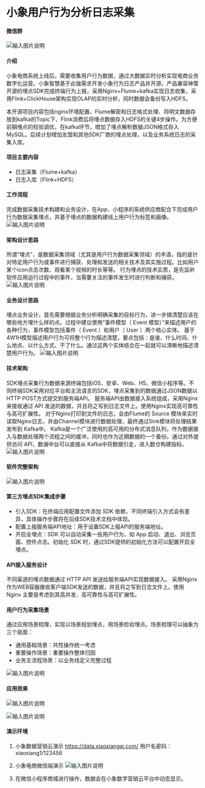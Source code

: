 # 小象用户行为分析日志采集
#### 微信群
![输入图片说明](https://images.gitee.com/uploads/images/2021/0506/190130_320f09a4_5325125.png "屏幕截图.png")

#### 介绍
小象电商系统上线后，需要收集用户行为数据，通过大数据实时分析实现电商业务数字化运营。小象智慧基于此强需求开发小象行为日志产品并开源，产品兼容神策开源的埋点SDK完成终端行为上报，采用Nginx+Flume+kafka实现日志收集，采用Flink+ClickHouse架构实现OLAP的实时分析，同时数据会备份写入HDFS。

本开源项目内容包括nginx环境配置、Flume解密和日志格式处理、将明文数据存放到kafka的Topic下、Flink消费后将埋点数据存入HDFS的关键4步操作。为方便前期埋点的校验调优，在kafka环节，增加了埋点解析数据JSON格式存入MySQL。后续计划增加友盟和其他SDK厂商的埋点处理，以及业务系统日志的采集入库。

#### 项目主要内容
- 日志采集（Flume+kafka）
- 日志入库（Flink+HDFS）

#### 工作流程
完成数据采集技术构建和业务设计，在App、小程序的系统供应商配合下完成用户行为数据采集埋点，并基于埋点的数据构建线上用户行为标签和画像。
 ![输入图片说明](https://images.gitee.com/uploads/images/2021/0504/115612_bbd97789_5325125.png "屏幕截图.png")

#### 架构设计思路
所谓“埋点”，是数据采集领域（尤其是用户行为数据采集领域）的术语，指的是针对特定用户行为或事件进行捕获、处理和发送的相关技术及其实施过程。比如用户某个icon点击次数、观看某个视频的时长等等。
行为埋点的技术实质，是先监听软件应用运行过程中的事件，当需要关注的事件发生时进行判断和捕获。
![输入图片说明](https://images.gitee.com/uploads/images/2021/0504/115703_4013e7fa_5325125.png "屏幕截图.png") 

#### 业务设计思路
埋点业务设计，首先需要根据业务分析明确采集的目标行为，进一步搞清楚应该在哪些地方埋什么样的点。过程中建议使用“事件模型（ Event 模型）”来描述用户的各种行为，事件模型包括事件（ Event ）和用户（ User ）两个核心实体。
基于4W1H模型描述用户行为可将整个行为描述清楚，要点包括：是谁、什么时间、什么地点、以什么方式、干了什么。通过这两个实体结合在一起就可以清晰地描述清楚用户行为。
![输入图片说明](https://images.gitee.com/uploads/images/2021/0504/115753_e474aeec_5325125.png "屏幕截图.png")
 
#### 技术架构
SDK埋点采集行为数据来源终端包括iOS、安卓、Web、H5、微信小程序等。不同终端SDK采用对应平台和主流语言的SDK，埋点采集到的数据通过JSON数据以HTTP POST方式提交到服务端API。
服务端API由数据接入系统组成，采用Nginx来接收通过 API 发送的数据，并且将之写到日志文件上。使用Nginx实现高可靠性与高可扩展性。
对于Nginx打印到文件的日志，会由Flume的 Source 模块来实时读取Nginx日志，并由Channel模块进行数据处理，最终通过Sink模块将处理结果发布到 Kafka中。
Kafka是一个广泛使用的高可用的分布式消息队列，作为数据接入与数据处理两个流程之间的缓冲，同时也作为近期数据的一个备份。通过对外提供访问 API，数澜中台可以直接从 Kafka中将数据引走，进入数仓构建指标。
![输入图片说明](https://images.gitee.com/uploads/images/2021/0504/120743_443b0e95_5325125.png "屏幕截图.png")

#### 软件完整架构
![输入图片说明](https://images.gitee.com/uploads/images/2021/0427/092847_e6c637d8_5325125.png "屏幕截图.png")

#### 第三方埋点SDK集成步骤
- 引入SDK：在终端应用配置文件添加 SDK 依赖，不同终端引入方式会有差异，具体操作步骤将在后续SDK技术文档中体现。
- 配置上报服务端API地址：用于设置SDK上报API的服务端地址。
- 开启全埋点：SDK 可以自动采集一些用户行为，如 App 启动、退出、浏览页面、控件点击。初始化 SDK 时，通过SDK提供的初始化方法可以配置开启全埋点。

#### API接入服务设计
不同渠道的埋点数据通过 HTTP API 发送给服务端API实现数据接入。
采用Nginx作为WEB容器接收客户端SDK发送的数据，并且将之写到日志文件上。使用 Nginx 主要是考虑到其高并发、高可靠性与高可扩展性。 

#### 用户行为采集场景
通过应用场景梳理，实现以场景规划埋点，用场景检验埋点。场景梳理可以抽象为三个层面：
- 通用基础场景：共性操作统一考虑
- 重要操作场景：重要操作整体归因
- 业务主流程场景：以业务线定义完整过程

![输入图片说明](https://images.gitee.com/uploads/images/2021/0504/121549_e747bcc1_5325125.png "屏幕截图.png")

#### 应用效果
![输入图片说明](https://images.gitee.com/uploads/images/2021/0504/123053_dbdac86e_5325125.png "屏幕截图.png")

![输入图片说明](https://images.gitee.com/uploads/images/2021/0504/123137_fa582c65_5325125.png "屏幕截图.png")

#### 演示环境

1.  小象数据营销云演示
https://data.xiaoxiangai.com/   用户名密码：xiaoxiang1/123456

2.  小象电商微信端演示
![输入图片说明](https://images.gitee.com/uploads/images/2021/0427/103121_7638f5ba_5325125.png "屏幕截图.png")

3.  在微信小程序商城进行操作，数据会在小象数字营销云平台中动态显示。
